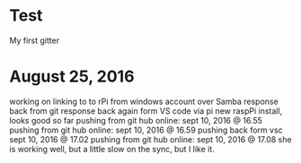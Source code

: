# Test
My first gitter
# August 25, 2016
working on linking to to rPi
from windows account over Samba
response back from git 
response back again form  VS code via pi
new raspPi install, looks good so far
pushing from git hub online: sept 10, 2016 @ 16.55
pushing from git hub online: sept 10, 2016 @ 16.59
pushing back form vsc sept 10, 2016 @ 17.02
pushing from git hub online: sept 10, 2016 @ 17.08
she is working well, but a little slow on the sync, but I like it.
